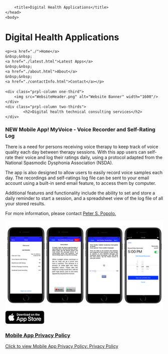 
<html>
	<head>
		<meta charset="UTF-8" />
		<meta name="viewport" content="width=device-width, initial-scale=1, maximum-scale=1, user-scalable=no" />
		<meta http-equiv="X-UA-Compatible" content="IE=edge" />


		<title>Digital Health Applications</title>
	</head>
	<body>


<div class="prpl-row">
	<div class="prpl-column two-thirds">
			<h1>Digital Health Applications</h1>
	</div>
	
	<p><a href="./">Home</a>
	&nbsp;&nbsp;
	<a href="./latest.html">Latest Apps</a>
	&nbsp;&nbsp;
	<a href="./about.html">About</a>
	&nbsp;&nbsp;
	<a href="./contactInfo.html">Contact</a></p>
	
	<div class="prpl-column one-third">
		<img src="WebsiteHeader.png" alt="Website Banner" width="1600"/>		
	</div>
	<div class="prpl-column two-thirds">
			<h2>Digital health technical consulting services</h2>
	</div>
</div>

<div id="New App Announcement"><h3>NEW Mobile App! MyVoice - Voice Recorder and Self-Rating Log</h3>

<p class="summary">

<p>There is a need for persons receiving voice therapy to keep track of voice quality each day between therapy sessions. With this app users can self-rate their voice and log their ratings daily, using a protocol adapted from the National Spasmodic Dysphonia Association (NSDA).</p> 

<p>The app is also designed to allow users to easily record voice samples each day. The recordings and self-ratings log file can be sent to your email account using a built-in send email feature, to access them by computer.</p>

<p>Additional features and functionality include the ability to set and store a daily reminder to start a session,  and a spreadsheet view of the log file of all your stored  results.</p>

<p>For more information, please contact <a href = "mailto:peterpopolo@gmail.com?subject=Contact">Peter S. Popolo.</a></p>

<p class="summary">

<div class="prpl-row">
	<div class="prpl-column one-third">
		<img src="Screens4.png" alt="App Screen Shots">
	</div>
	<div class="prpl-column one-third">
		<a href = "https://apps.apple.com/us/app/myvoice-self-rating-log/			id1548589082">
		<img src="AppStoreBadge_small.png" alt="App Screen Shots"  target="_blank></a>
	</div>


<div id="ResearchProject"><h3>Mobile App Privacy Policy</h3>

<p class="summary">Click to view Mobile App Privacy Policy: <a href="privacy.pdf" target="_blank">Privacy Policy</a>








